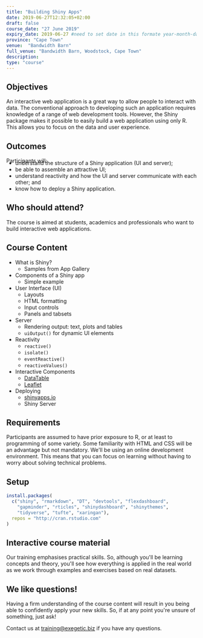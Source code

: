 ```yaml
---
title: "Building Shiny Apps"
date: 2019-06-27T12:32:05+02:00
draft: false
course_date: "27 June 2019"
expiry_date: 2019-06-27 #need to set date in this formate year-month-day
province: "Cape Town"
venue:  "Bandwidth Barn"
full_venue: "Bandwidth Barn, Woodstock, Cape Town"
description: 
type: "course"
---
```


## Objectives

An interactive web application is a great way to allow people to interact with data. The conventional approach to developing such an application requires knowledge of a range of web development tools. However, the Shiny package makes it possible to easily build a web application using only R. This allows you to focus on the data and user experience.
          
## Outcomes

Participants will:
<ul style="margin-top: -5%;">
  <li>understand the structure of a Shiny application (UI and server);</li>
  <li>be able to assemble an attractive UI;</li>
  <li>understand reactivity and how the UI and server communicate with each other; and</li>
  <li>know how to deploy a Shiny application.</li>
</ul>

## Who should attend?

The course is aimed at students, academics and professionals who want to build interactive web applications.

## Course Content

- What is Shiny?
  - Samples from App Gallery
- Components of a Shiny app
  - Simple example
- User Interface (UI)
  - Layouts
  - HTML formatting
  - Input controls
  - Panels and tabsets
- Server
  - Rendering output: text, plots and tables
  - `uiOutput()` for dynamic UI elements
- Reactivity
  - `reactive()`
  - `isolate()`
  - `eventReactive()`
  - `reactiveValues()`
- Interactive Components
  - [DataTable](https://datatables.net/)
  - [Leaflet](https://leafletjs.com/)
- Deploying
  - [shinyapps.io](https://www.shinyapps.io/)
  - Shiny Server
          
## Requirements
          
Participants are assumed to have prior exposure to R, or at least to programming of some variety. Some familiarity with HTML and CSS will be an advantage but not mandatory. We'll be using an online development environment. This means that you can focus on learning without having to worry about solving technical problems.

## Setup
  ```r
install.packages(
    c("shiny", "rmarkdown", "DT", "devtools", "flexdashboard",
      "gapminder", "rticles", "shinydashboard", "shinythemes",
      "tidyverse", "tufte", "xaringan"),
    repos = "http://cran.rstudio.com"
)
  ```
  
## Interactive course material
          
Our training emphasises practical skills. So, although you'll be learning concepts and theory, you'll see how everything is applied in the real world as we work through examples and exercises based on real datasets.

## We like questions!
          
Having a firm understanding of the course content will result in you being able to confidently apply your new skills. So, if at any point you're unsure of something, just ask!

Contact us at training@exegetic.biz if you have any questions.